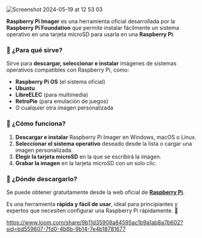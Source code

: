 ![Screenshot 2024-05-19 at 12 53 03](https://github.com/user-attachments/assets/66d23c3e-c8d8-4013-873b-7b57cdaf8eb5)


**Raspberry Pi Imager** es una herramienta oficial desarrollada por la **Raspberry Pi Foundation** que permite instalar fácilmente un sistema operativo en una tarjeta microSD para usarla en una **Raspberry Pi**.

### 🔹 ¿Para qué sirve?
Sirve para **descargar, seleccionar e instalar** imágenes de sistemas operativos compatibles con Raspberry Pi, como:
- **Raspberry Pi OS** (el sistema oficial)
- **Ubuntu**
- **LibreELEC** (para multimedia)
- **RetroPie** (para emulación de juegos)
- O cualquier otra imagen personalizada

### 🔹 ¿Cómo funciona?
1. **Descargar e instalar** Raspberry Pi Imager en Windows, macOS o Linux.
2. **Seleccionar el sistema operativo** deseado desde la lista o cargar una imagen personalizada.
3. **Elegir la tarjeta microSD** en la que se escribirá la imagen.
4. **Grabar la imagen** en la tarjeta microSD con un solo clic.

### 🔹 ¿Dónde descargarlo?
Se puede obtener gratuitamente desde la web oficial de **[Raspberry Pi](https://www.raspberrypi.com/software/)**.

Es una herramienta **rápida y fácil de usar**, ideal para principiantes y expertos que necesiten configurar una Raspberry Pi rápidamente. 🚀



https://www.loom.com/share/9b11d35908a84595ac1b9a1ab8a7b602?sid=bd559607-7fd0-4b6b-9b14-7e4b18781677
